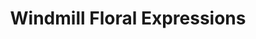 ---
title: "Windmill Floral Expressions"
url: /las-vegas/windmill-floral-expressions/
shop: florist
---